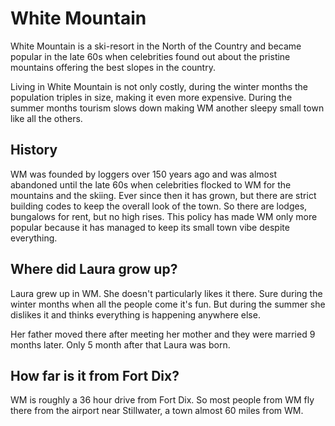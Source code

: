 # White Mountain
White Mountain is a ski-resort in the North of the Country and became popular
in the late 60s when celebrities found out about the pristine mountains
offering the best slopes in the country.

Living in White Mountain is not only costly, during the winter months the
population triples in size, making it even more expensive. During the summer
months tourism slows down making WM another sleepy small town like all the
others.

## History
WM was founded by loggers over 150 years ago and was almost abandoned until the
late 60s when celebrities flocked to WM for the mountains and the skiing. Ever
since then it has grown, but there are strict building codes to keep the
overall look of the town. So there are lodges, bungalows for rent, but no
high rises. This policy has made WM only more popular because it has managed to
keep its small town vibe despite everything.

## Where did Laura grow up?
Laura grew up in WM. She doesn't particularly likes it there. Sure during the
winter months when all the people come it's fun. But during the summer she
dislikes it and thinks everything is happening anywhere else.

Her father moved there after meeting her mother and they were married 9 months
later. Only 5 month after that Laura was born.

## How far is it from Fort Dix?
WM is roughly a 36 hour drive from Fort Dix. So most people from WM fly there
from the airport near Stillwater, a town almost 60 miles from WM.
